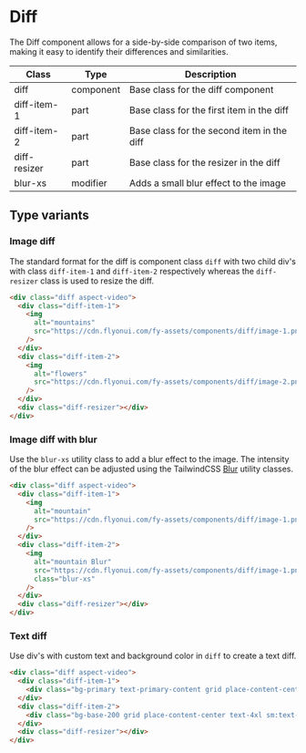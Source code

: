 # Diff

The Diff component allows for a side-by-side comparison of two items, making it easy to identify their differences and similarities.

<!-- Class table -->

| Class | Type | Description |
| --- | --- | --- |
| diff | component | Base class for the diff component |
| diff-item-1 | part | Base class for the first item in the diff |
| diff-item-2 | part | Base class for the second item in the diff |
| diff-resizer | part | Base class for the resizer in the diff |
| blur-xs | modifier | Adds a small blur effect to the image |


<!-------------------- Type variants -------------------->

## Type variants

<!-- Image diff -->

### Image diff

The standard format for the diff is component class `diff` with two child div's with class `diff-item-1` and
`diff-item-2` respectively whereas the `diff-resizer` class is used to resize the diff.

```html
<div class="diff aspect-video">
  <div class="diff-item-1">
    <img
      alt="mountains"
      src="https://cdn.flyonui.com/fy-assets/components/diff/image-1.png"
    />
  </div>
  <div class="diff-item-2">
    <img
      alt="flowers"
      src="https://cdn.flyonui.com/fy-assets/components/diff/image-2.png"
    />
  </div>
  <div class="diff-resizer"></div>
</div>
```

<!-- Image diff with blur -->

### Image diff with blur

Use the `blur-xs` utility class to add a blur effect to the image. The intensity of the blur effect can be adjusted using the TailwindCSS <a href="https://tailwindcss.com/docs/blur" target="blank" class="link link-primary">Blur</a> utility classes.

```html
<div class="diff aspect-video">
  <div class="diff-item-1">
    <img
      alt="mountain"
      src="https://cdn.flyonui.com/fy-assets/components/diff/image-1.png"
    />
  </div>
  <div class="diff-item-2">
    <img
      alt="mountain Blur"
      src="https://cdn.flyonui.com/fy-assets/components/diff/image-1.png"
      class="blur-xs"
    />
  </div>
  <div class="diff-resizer"></div>
</div>
```

<!-- Text diff -->

### Text diff

Use div's with custom text and background color in `diff` to create a text diff.

```html
<div class="diff aspect-video">
  <div class="diff-item-1">
    <div class="bg-primary text-primary-content grid place-content-center text-4xl sm:text-7xl font-black">FlyonUI</div>
  </div>
  <div class="diff-item-2">
    <div class="bg-base-200 grid place-content-center text-4xl sm:text-7xl font-black">FlyonUI</div>
  </div>
  <div class="diff-resizer"></div>
</div>
```
